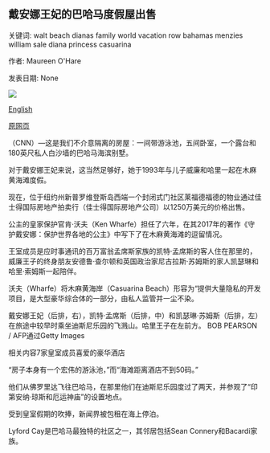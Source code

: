 ## 戴安娜王妃的巴哈马度假屋出售

关键词: walt beach dianas family world vacation row bahamas menzies william sale diana princess casuarina

作者: Maureen O'Hare

发表日期: None

![](https://cdn.cnn.com/cnnnext/dam/assets/200409102902-lyfordcay3-super-tease.jpg)

[English](Princess%20Diana%27s%20Bahamas%20vacation%20home%20is%20up%20for%20sale.md)

[原网页](https://edition.cnn.com/travel/article/casuarina-beach-lyford-cay-bahamas-princess-diana/index.html)

（CNN）—这是我们不介意隔离的房屋：一间带游泳池，五间卧室，一个露台和180英尺私人白沙墙的巴哈马海滨别墅。

对于戴安娜王妃来说，这当然足够好，她于1993年与儿子威廉和哈里一起在木麻黄海滩度假。

现在，位于纽约州新普罗维登斯岛西端一个封闭式门社区莱福德福德的物业通过佳士得国际房地产拍卖行（佳士得国际房地产公司）以1250万美元的价格出售。

公主的皇家保护官肯·沃夫（Ken Wharfe）担任了六年，在其2017年的著作《守护戴安娜：保护世界各地的公主》中写下了在木麻黄海滩的逗留情况。

王室成员是应时事通讯的百万富翁孟席斯家族的凯特·孟席斯的客人住在那里的，威廉王子的终身朋友安德鲁·查尔顿和英国政治家尼古拉斯·苏姆斯的家人凯瑟琳和哈里·索姆斯一起陪伴。

沃夫（Wharfe）将木麻黄海岸（Casuarina Beach）形容为“提供大量隐私的开发项目，是大型豪华综合体的一部分，由私人监管并一尘不染。

戴安娜王妃（后排，右），凯特·孟席斯（后排，中）和凯瑟琳·苏姆斯（后排，左）在旅途中较早时乘坐迪斯尼乐园的飞溅山。哈里王子在左前方。 BOB PEARSON / AFP通过Getty Images

相关内容7家皇室成员喜爱的豪华酒店

“房子本身有一个宏伟的游泳池，”而“海滩距离酒店不到50码。”

他们从佛罗里达飞往巴哈马，在那里他们在迪斯尼乐园度过了两天，并参观了“印第安纳·琼斯和厄运神庙”的设置地点。

受到皇室假期的吹捧，新闻界被包租在海上停泊。

Lyford Cay是巴哈马最独特的社区之一，其邻居包括Sean Connery和Bacardi家族。